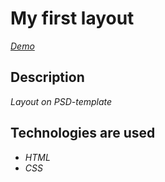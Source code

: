 # My first layout

*[Demo](https://dimavasilenko.github.io/first-layout/)*

## Description

*Layout on PSD-template*

## Technologies are used

- *HTML*
- *CSS*
